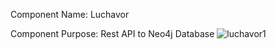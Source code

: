 Component Name: Luchavor

Component Purpose: Rest API to Neo4j Database
![luchavor1](https://github.com/chemch/luchavor-neo4japi/assets/10344847/b11b3986-4395-4081-95fa-805ef3952d1e)
